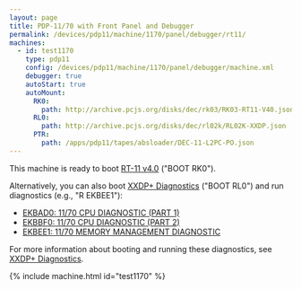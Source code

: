 ```yaml
---
layout: page
title: PDP-11/70 with Front Panel and Debugger
permalink: /devices/pdp11/machine/1170/panel/debugger/rt11/
machines:
  - id: test1170
    type: pdp11
    config: /devices/pdp11/machine/1170/panel/debugger/machine.xml
    debugger: true
    autoStart: true
    autoMount:
      RK0:
        path: http://archive.pcjs.org/disks/dec/rk03/RK03-RT11-V40.json
      RL0:
        path: http://archive.pcjs.org/disks/dec/rl02k/RL02K-XXDP.json
      PTR:
        path: /apps/pdp11/tapes/absloader/DEC-11-L2PC-PO.json
---
```


This machine is ready to boot [RT-11 v4.0](/disks/dec/rk03/rtl11v4/) ("BOOT RK0").

Alternatively, you can also boot [XXDP+ Diagnostics](/disks/dec/rl02k/xxdp/) ("BOOT RL0") and run
diagnostics (e.g., "R EKBEE1"):

- [EKBAD0: 11/70 CPU DIAGNOSTIC (PART 1)](/disks/dec/rl02k/xxdp/ekbad0/)
- [EKBBF0: 11/70 CPU DIAGNOSTIC (PART 2)](/disks/dec/rl02k/xxdp/ekbbf0/)
- [EKBEE1: 11/70 MEMORY MANAGEMENT DIAGNOSTIC](/disks/dec/rl02k/xxdp/ekbee1/)

For more information about booting and running these diagnostics, see [XXDP+ Diagnostics](/disks/dec/rl02k/xxdp/).

{% include machine.html id="test1170" %}
